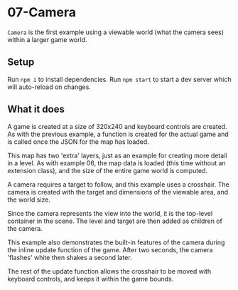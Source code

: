 # 07-Camera

`Camera` is the first example using a viewable world (what the camera sees)
within a larger game world.

## Setup

Run `npm i` to install dependencies.
Run `npm start` to start a dev server which will auto-reload on changes.

## What it does

A game is created at a size of 320x240 and keyboard controls are created. As
with the previous example, a function is created for the actual game and is
called once the JSON for the map has loaded.

This map has two 'extra' layers, just as an example for creating more detail in
a level. As with example 06, the map data is loaded (this time without an
extension class), and the size of the entire game world is computed.

A camera requires a target to follow, and this example uses a crosshair. The
camera is created with the target and dimensions of the viewable area, and the
world size.

Since the camera represents the view into the world, it is the top-level
container in the scene. The level and target are then added as children of the
camera.

This example also demonstrates the built-in features of the camera during the
inline update function of the game. After two seconds, the camera 'flashes'
white then shakes a second later.

The rest of the update function allows the crosshair to be moved with keyboard
controls, and keeps it within the game bounds.

